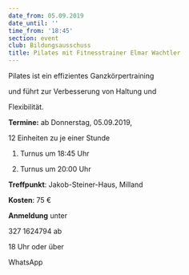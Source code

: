 ```yaml
---
date_from: 05.09.2019
date_until: ''
time_from: '18:45'
section: event
club: Bildungsausschuss
title: Pilates mit Fitnesstrainer Elmar Wachtler
---
```

Pilates ist ein effizientes Ganzkörpertraining

und führt zur Verbesserung von Haltung und

Flexibilität.



**Termine:** ab Donnerstag, 05.09.2019,

12 Einheiten zu je einer Stunde

 1. Turnus um 18:45 Uhr

 2. Turnus um 20:00 Uhr



**Treffpunkt**: Jakob-Steiner-Haus, Milland

**Kosten**: 75 €

**Anmeldung** unter

327 1624794 ab

18 Uhr oder über

WhatsApp
